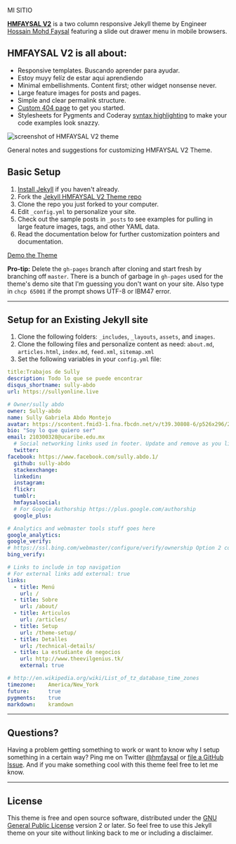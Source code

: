 MI SITIO

**[HMFAYSAL V2](http://v2.theevilgenius.tk)** is a two column responsive Jekyll theme by Engineer [Hossain Mohd Faysal](http://hmfaysal.tk) featuring a slide out drawer menu in mobile browsers.

## HMFAYSAL V2 is all about:

* Responsive templates. Buscando aprender para ayudar.
* Estoy muyy felíz de estar aqui aprendiendo
* Minimal embellishments. Content first; other widget nonsense never.
* Large feature images for posts and pages.
* Simple and clear permalink structure.
* [Custom 404 page](http://v2.theevilgenius.tk/404.html) to get you started.
* Stylesheets for Pygments and Coderay [syntax highlighting](http://v2.theevilgenius.tk/articles/code-highlighting-post/) to make your code examples look snazzy.

![screenshot of HMFAYSAL V2 theme](http://v2.theevilgenius.tk/images/Jekyll-HMFAYSAL-Theme.jpg)

General notes and suggestions for customizing HMFAYSAL V2 Theme.

## Basic Setup

1. [Install Jekyll](http://jekyllrb.com) if you haven't already.
2. Fork the [Jekyll HMFAYSAL V2 Theme repo](http://github.com/hmfaysal/Jekyll-HMFAYSAL-V2-Theme/)
3. Clone the repo you just forked to your computer.
4. Edit `_config.yml` to personalize your site.
5. Check out the sample posts in `_posts` to see examples for pulling in large feature images, tags, and other YAML data.
6. Read the documentation below for further customization pointers and documentation.

[Demo the Theme](http://v2.theevilgenius.tk)

**Pro-tip:** Delete the `gh-pages` branch after cloning and start fresh by branching off `master`. There is a bunch of garbage in `gh-pages` used for the theme's demo site that I'm guessing you don't want on your site. Also type in `chcp 65001` if the prompt shows UTF-8 or IBM47 error.

---

## Setup for an Existing Jekyll site

1. Clone the following folders: `_includes`, `_layouts`, `assets`, and `images`.
2. Clone the following files and personalize content as need: `about.md`, `articles.html`, `index.md`, `feed.xml`, `sitemap.xml`
3. Set the following variables in your `config.yml` file:

``` yaml
title:Trabajos de Sully
description: Todo lo que se puede encontrar
disqus_shortname: sully-abdo
url: https://sullyonline.live

# Owner/sully abdo
owner: Sully-abdo
name: Sully Gabriela Abdo Montejo
avatar: https://scontent.fmid3-1.fna.fbcdn.net/v/t39.30808-6/p526x296/269606322_1905393093181808_5314882369738981875_n.jpg?_nc_cat=108&ccb=1-5&_nc_sid=8bfeb9&_nc_eui2=AeFgSfvFZ5tRKJrr2yVzWr4Ku5p42bUoGrS7mnjZtSgatNCPqjygYC9fh8LaITcsXcOWV0HzaH_rqFXBzai40lgk&_nc_ohc=GsAxILUoRLYAX---SXd&_nc_ht=scontent.fmid3-1.fna&oh=00_AT9-26nr1VTtEsVOZSbfkhgHBHk9-dwdckPB1uJk4gopTA&oe=62023851
bio: "Soy lo que quiero ser"
email: 210300328@ucaribe.edu.mx
  # Social networking links used in footer. Update and remove as you like.
  twitter:        
facebook: https://www.facebook.com/sully.abdo.1/     
  github: sully-abdo         
  stackexchange:  
  linkedin:       
  instagram:      
  flickr:         
  tumblr:         
  hmfaysalsocial:	
  # For Google Authorship https://plus.google.com/authorship
  google_plus:    

# Analytics and webmaster tools stuff goes here
google_analytics:   
google_verify:      
# https://ssl.bing.com/webmaster/configure/verify/ownership Option 2 content= goes here
bing_verify:         

# Links to include in top navigation
# For external links add external: true
links:
  - title: Menú
    url: /
  - title: Sobre
    url: /about/
  - title: Articulos
    url: /articles/
  - title: Setup
    url: /theme-setup/
  - title: Detalles
    url: /technical-details/
  - title: La estudiante de negocios
    url: http://www.theevilgenius.tk/
    external: true

# http://en.wikipedia.org/wiki/List_of_tz_database_time_zones
timezone:    America/New_York
future:      true
pygments:    true
markdown:    kramdown

```

---

## Questions?

Having a problem getting something to work or want to know why I setup something in a certain way? Ping me on Twitter [@hmfaysal](http://twitter.com/hmfaysal) or [file a GitHub Issue](https://github.com/hmfaysal/Jekyll-HMFAYSAL-V2-Theme/issues/new). And if you make something cool with this theme feel free to let me know.

---

## License

This theme is free and open source software, distributed under the [GNU General Public License](http://v2.theevilgenius.tk/LICENSE) version 2 or later. So feel free to use this Jekyll theme on your site without linking back to me or including a disclaimer. 
